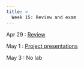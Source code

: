 ```yaml
---
title: >
  Week 15: Review and exam
---
```


Apr 29
: [Review](#)

May 1 
: [Project presentations](#)

May 3
: No lab
